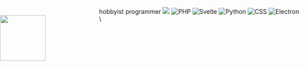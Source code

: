hobbyist programmer ![](https://visitor-badge.glitch.me/badge?page_id=aarushx,aarushx&left_color=red&right_color=green)
![PHP](https://img.shields.io/badge/-Ok-ff0000?logo=php&logoColor=fff&style=for-the-badge) ![Svelte](https://img.shields.io/badge/-Master-eb5234?logo=svelte&logoColor=fff&style=for-the-badge) ![Python](https://img.shields.io/badge/-Master-yellow?logo=python&logoColor=fff&style=for-the-badge) ![CSS](https://img.shields.io/badge/-Chad-207807?logo=css3&logoColor=fff&style=for-the-badge) ![Electron](https://img.shields.io/badge/-Based-blue?logo=electron&logoColor=fff&style=for-the-badge)\
<img style="height:105px; position:absolute; left:0px;" src="https://github-readme-stats.vercel.app/api?username=AarushX&count_private=true&show_icons=true&theme=dark"/><img style="height:105px; position:absolute; left:0px;" src=hacker-hacker-man.gif/><img style="height:105px; position:absolute; left:0px;" src="https://github-readme-stats.vercel.app/api/top-langs/?username=AarushX&show_icons=true&theme=dark"/>\



